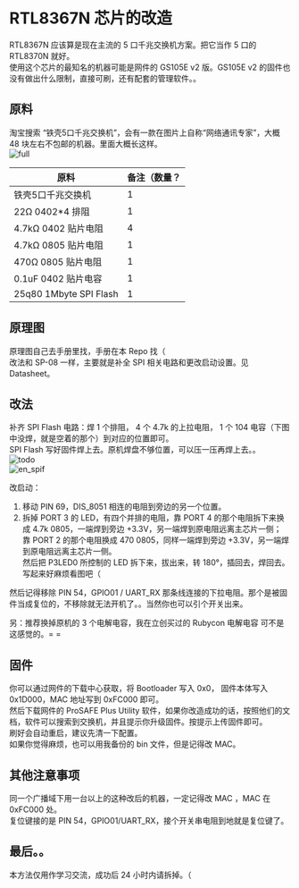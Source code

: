 # RTL8367N 芯片的改造  

RTL8367N 应该算是现在主流的 5 口千兆交换机方案。把它当作 5 口的 RTL8370N 就好。  
使用这个芯片的最知名的机器可能是网件的 GS105E v2 版。GS105E v2 的固件也没有做出什么限制，直接可刷，还有配套的管理软件。。  

## 原料 

淘宝搜索 “铁壳5口千兆交换机”，会有一款在图片上自称“网络通讯专家”，大概 48 块左右不包邮的机器。里面大概长这样。  
![full](https://github.com/libc0607/RTL8370N_switch_hacking/blob/master/pic/8367n-full.png)

| 原料 | 备注（数量？ |
|---|---|
|铁壳5口千兆交换机|1|
|22Ω 0402*4 排阻|1|
|4.7kΩ 0402 贴片电阻|4|
|4.7kΩ 0805 贴片电阻|1| 
|470Ω  0805 贴片电阻|1|
|0.1uF 0402 贴片电容|1|
|25q80 1Mbyte SPI Flash|1|

## 原理图
原理图自己去手册里找，手册在本 Repo 找（   
改法和 SP-08 一样，主要就是补全 SPI 相关电路和更改启动设置。见 Datasheet。 

## 改法 
补齐 SPI Flash 电路：焊 1 个排阻， 4 个 4.7k 的上拉电阻， 1 个 104 电容（下图中没焊，就是空着的那个）到对应的位置即可。  
SPI Flash 写好固件焊上去。原机焊盘不够位置，可以压一压再焊上去。。    
![todo](https://github.com/libc0607/RTL8370N_switch_hacking/blob/master/pic/8367n-todo.png)  
![en_spif](https://github.com/libc0607/RTL8370N_switch_hacking/blob/master/pic/8367n-dis_8051.png)  


改启动：  
1. 移动 PIN 69，DIS_8051 相连的电阻到旁边的另一个位置。  
2. 拆掉 PORT 3 的 LED，有四个并排的电阻，靠 PORT 4 的那个电阻拆下来换成 4.7k 0805，一端焊到旁边 +3.3V，另一端焊到原电阻远离主芯片一侧；  
靠 PORT 2 的那个电阻换成 470 0805，同样一端焊到旁边 +3.3V，另一端焊到原电阻远离主芯片一侧。  
然后把 P3LED0 所控制的 LED 拆下来，拔出来，转 180°，插回去，焊回去。  
写起来好麻烦看图吧（  

然后记得移除 PIN 54，GPIO01 / UART_RX 那条线连接的下拉电阻。那个是被固件当成复位的，不移除就无法开机了。。当然你也可以引个开关出来。    


另：推荐换掉原机的 3 个电解电容，我在立创买过的 Rubycon 电解电容 可不是这感觉的。= =  


## 固件
你可以通过网件的下载中心获取，将 Bootloader 写入 0x0， 固件本体写入 0x1D000，MAC 地址写到 0xFC000 即可。  
然后下载网件的 ProSAFE Plus Utility 软件，如果你改造成功的话，按照他们的文档，软件可以搜索到交换机，并且提示你升级固件。按提示上传固件即可。  
刷好会自动重启，建议先清一下配置。  
如果你觉得麻烦，也可以用我备份的 bin 文件，但是记得改 MAC。

## 其他注意事项
同一个广播域下用一台以上的这种改后的机器，一定记得改 MAC ，MAC 在 0xFC000 处。  
复位键接的是 PIN 54，GPIO01/UART_RX，接个开关串电阻到地就是复位键了。  


## 最后。。
本方法仅用作学习交流，成功后 24 小时内请拆掉。（
